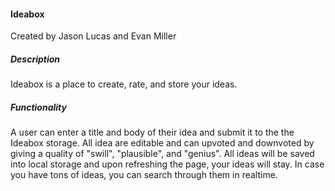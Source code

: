 #### Ideabox
Created by Jason Lucas and Evan Miller

##### Description
Ideabox is a place to create, rate, and store your ideas.

##### Functionality
A user can enter a title and body of their idea and submit it to the the Ideabox storage. All idea are editable and can upvoted and downvoted by giving a quality of "swill", "plausible", and "genius". All ideas will be saved into local storage and upon refreshing the page, your ideas will stay. In case you have tons of ideas, you can search through them in realtime.
